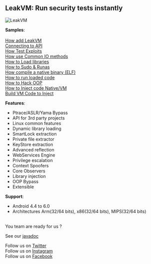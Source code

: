 <h2>LeakVM: Run security tests instantly</h2>

![LeakVM](LeakVM.jpg)

<b>Samples</b>:<br><br>
[How add LeakVM](https://gist.github.com/XekriCorp/b46894288f8f432018d0b80b3ea8a5fc)<br>
[Connecting to API](https://gist.github.com/XekriCorp/c4430242004d73cc534bff243aa9a025)<br>
[How Test Exploits](https://gist.github.com/XekriCorp/4de3d0246f4d88ee4d8198a8acd3c2e7)<br>
[How use Common IO methods](https://gist.github.com/XekriCorp/3d23cd5fb179d1dd13b5b83ba61c68cc)<br>
[How to Load libraries](https://gist.github.com/XekriCorp/548e9e18116b076227fe285cd03f02eb)<br>
[How to Sudo & Runas](https://gist.github.com/XekriCorp/cb0f162076f1a2404b60abbf93ac544c)<br>
[How compile a native binary (ELF)](https://gist.github.com/XekriCorp/8a426695764d166f85acb9a22cfe8062)<br>
[How to run loaded code](https://gist.github.com/XekriCorp/ff2970fcecb03f6f735783f97f2261f2)<br>
[How to Hack OOP](https://gist.github.com/XekriCorp/2d5f14c241101fa07028c78f5d087d36)<br>
[How to Inject code Native/VM](https://gist.github.com/XekriCorp/e4fa7581222891150b23a4f4af80e22d)<br>
[Build VM Code to Inject](https://gist.github.com/XekriCorp/8b3d8ff430eecc56701af704cfcfcb7a)<br>


<b>Features</b>:<br>
* Ptrace/ASLR/Yama Bypass<br>
* API for 3rd party projects<br>
* Linux common features<br>
* Dynamic library loading<br>
* SmartLock extraction<br>
* Private file extractor<br>
* KeyStore extraction<br>
* Advanced reflection<br>
* WebServices Engine<br>
* Privilege escalation<br>
* Context Spoofers<br>
* Core Observers<br>
* Library injection<br>
* OOP Bypass<br>
* Extensible<br>


<b>Support</b>:<br>
* Android 4.4 to 6.0<br>
* Architectures Arm(32/64 bits), x86(32/64 bits), MIPS(32/64 bits)<br>

<br>You team are ready for us ?<br>

See our [javadoc](https://xekricorp.github.io/LeakVM/javadoc/)<br>

Follow us on [Twitter](https://twitter.com/XekriCorp/)<br>
Follow us on [Instagram](https://www.instagram.com/xekricorp/)<br>
Follow us on [Facebook](https://www.facebook.com/XekriCorp/)<br><br>

